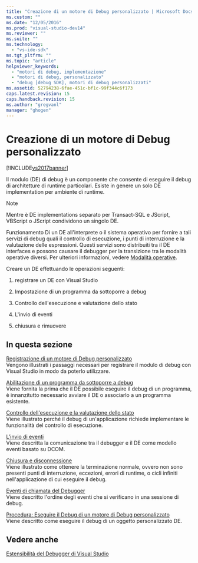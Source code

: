 ```yaml
---
title: "Creazione di un motore di Debug personalizzato | Microsoft Docs"
ms.custom: ""
ms.date: "12/05/2016"
ms.prod: "visual-studio-dev14"
ms.reviewer: ""
ms.suite: ""
ms.technology: 
  - "vs-ide-sdk"
ms.tgt_pltfrm: ""
ms.topic: "article"
helpviewer_keywords: 
  - "motori di debug, implementazione"
  - "motori di debug, personalizzato"
  - "debug [debug SDK], motori di debug personalizzati"
ms.assetid: 52794238-6fae-451c-bf1c-99f344c6f173
caps.latest.revision: 15
caps.handback.revision: 15
ms.author: "gregvanl"
manager: "ghogen"
---
```

# Creazione di un motore di Debug personalizzato
[!INCLUDE[vs2017banner](../../code-quality/includes/vs2017banner.md)]

Il modulo \(DE\) di debug è un componente che consente di eseguire il debug di architetture di runtime particolari.  Esiste in genere un solo DE implementation per ambiente di runtime.  
  
> [!NOTE]
>  Mentre è DE implementations separato per Transact\-SQL e JScript, VBScript o JScript condividono un singolo DE.  
  
 Funzionamento Di un DE all'interprete o il sistema operativo per fornire a tali servizi di debug quali il controllo di esecuzione, i punti di interruzione e la valutazione delle espressioni.  Questi servizi sono distribuiti tra il DE interfaces e possono causare il debugger per la transizione tra le modalità operative diversi.  Per ulteriori informazioni, vedere [Modalità operative](../../extensibility/debugger/operational-modes.md).  
  
 Creare un DE effettuando le operazioni seguenti:  
  
1.  registrare un DE con Visual Studio  
  
2.  Impostazione di un programma da sottoporre a debug  
  
3.  Controllo dell'esecuzione e valutazione dello stato  
  
4.  L'invio di eventi  
  
5.  chiusura e rimuovere  
  
## In questa sezione  
 [Registrazione di un motore di Debug personalizzato](../../extensibility/debugger/registering-a-custom-debug-engine.md)  
 Vengono illustrati i passaggi necessari per registrare il modulo di debug con Visual Studio in modo da poterlo utilizzare.  
  
 [Abilitazione di un programma da sottoporre a debug](../../extensibility/debugger/enabling-a-program-to-be-debugged.md)  
 Viene fornita la prima che il DE possibile eseguire il debug di un programma, è innanzitutto necessario avviare il DE o associarlo a un programma esistente.  
  
 [Controllo dell'esecuzione e la valutazione dello stato](../../extensibility/debugger/execution-control-and-state-evaluation.md)  
 Viene illustrato perché il debug di un'applicazione richiede implementare le funzionalità del controllo di esecuzione.  
  
 [L'invio di eventi](../../extensibility/debugger/sending-events.md)  
 Viene descritta la comunicazione tra il debugger e il DE come modello eventi basato su DCOM.  
  
 [Chiusura e disconnessione](../../extensibility/debugger/termination-and-detaching.md)  
 Viene illustrato come ottenere la terminazione normale, ovvero non sono presenti punti di interruzione, eccezioni, errori di runtime, o cicli infiniti nell'applicazione di cui eseguire il debug.  
  
 [Eventi di chiamata del Debugger](../../extensibility/debugger/calling-debugger-events.md)  
 Viene descritto l'ordine degli eventi che si verificano in una sessione di debug.  
  
 [Procedura: Eseguire il Debug di un motore di Debug personalizzato](../../extensibility/debugger/how-to-debug-a-custom-debug-engine.md)  
 Viene descritto come eseguire il debug di un oggetto personalizzato DE.  
  
## Vedere anche  
 [Estensibilità del Debugger di Visual Studio](../../extensibility/debugger/visual-studio-debugger-extensibility.md)
